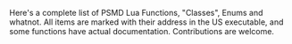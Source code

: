 Here's a complete list of PSMD Lua Functions, "Classes", Enums and whatnot.  All items are marked with their address in the US executable, and some functions have actual documentation.  Contributions are welcome.